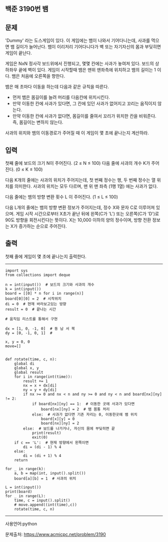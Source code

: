 ## 백준 3190번 뱀

## 문제

 'Dummy' 라는 도스게임이 있다. 이 게임에는 뱀이 나와서 기어다니는데, 사과를 먹으면 뱀 길이가 늘어난다. 뱀이 이리저리 기어다니다가 벽 또는 자기자신의 몸과 부딪히면 게임이 끝난다.

게임은 NxN 정사각 보드위에서 진행되고, 몇몇 칸에는 사과가 놓여져 있다. 보드의 상하좌우 끝에 벽이 있다. 게임이 시작할때 뱀은 맨위 맨좌측에 위치하고 뱀의 길이는 1 이다. 뱀은 처음에 오른쪽을 향한다.

뱀은 매 초마다 이동을 하는데 다음과 같은 규칙을 따른다.

- 먼저 뱀은 몸길이를 늘려 머리를 다음칸에 위치시킨다.
- 만약 이동한 칸에 사과가 있다면, 그 칸에 있던 사과가 없어지고 꼬리는 움직이지 않는다.
- 만약 이동한 칸에 사과가 없다면, 몸길이를 줄여서 꼬리가 위치한 칸을 비워준다. 즉, 몸길이는 변하지 않는다.

사과의 위치와 뱀의 이동경로가 주어질 때 이 게임이 몇 초에 끝나는지 계산하라.

## 입력

첫째 줄에 보드의 크기 N이 주어진다. (2 ≤ N ≤ 100) 다음 줄에 사과의 개수 K가 주어진다. (0 ≤ K ≤ 100)

다음 K개의 줄에는 사과의 위치가 주어지는데, 첫 번째 정수는 행, 두 번째 정수는 열 위치를 의미한다. 사과의 위치는 모두 다르며, 맨 위 맨 좌측 (1행 1열) 에는 사과가 없다.

다음 줄에는 뱀의 방향 변환 횟수 L 이 주어진다. (1 ≤ L ≤ 100)

다음 L개의 줄에는 뱀의 방향 변환 정보가 주어지는데,  정수 X와 문자 C로 이루어져 있으며. 게임 시작 시간으로부터 X초가 끝난 뒤에 왼쪽(C가 'L') 또는 오른쪽(C가 'D')로 90도 방향을 회전시킨다는 뜻이다. X는 10,000 이하의 양의 정수이며, 방향 전환 정보는 X가 증가하는 순으로 주어진다.

## 출력

첫째 줄에 게임이 몇 초에 끝나는지 출력한다.

___

```
import sys
from collections import deque

n = int(input())  # 보드의 크기와 사과의 개수
k = int(input())
board = [[0] * n for i in range(n)]
board[0][0] = 2  # 시작위치
di = 0  # 현재 바라보고있는 방향
result = 0  # 끝나는 시간

# 움직임 리스트를 통해서 구현

dx = [1, 0, -1, 0]  # 동 남 서 북
dy = [0, -1, 0, 1]  #

x, y = 0, 0
move=[]


def rotate(time, c, n):
    global di
    global x, y
    global result
    for i in range(int(time)):
        result += 1
        nx = x + dx[di]
        ny = y + dy[di]
        if nx >= 0 and nx < n and ny >= 0 and ny < n and board[nx][ny] != 2:
            if board[nx][ny] == 1:  # 이동한 곳에 사과가 있다면
                board[nx][ny] = 2  # 뱀 몸통 처리
            else:  # 사과가 없다면 기존 자리는 0, 이동한곳에 뱀 위치
                board[x][y] = 0
                board[nx][ny] = 2
        else:  # 보드를 나가거나, 자신의 몸에 부딪히면 끝
            print(result)
            exit(0)
    if c == 'L':  # 현재 방향에서 왼쪽이면
        di = (di - 1) % 4
    else:
        di = (di + 1) % 4
    return

for _ in range(k):
    a, b = map(int, input().split())
    board[a][b] = 1  # 사과의 위치

L = int(input())
print(board)
for _ in range(L):
    time, c = input().split()
    # move.append((int(time),c))
    rotate(time, c, n)
```

___

사용언어:python

문제출처: https://www.acmicpc.net/problem/3190